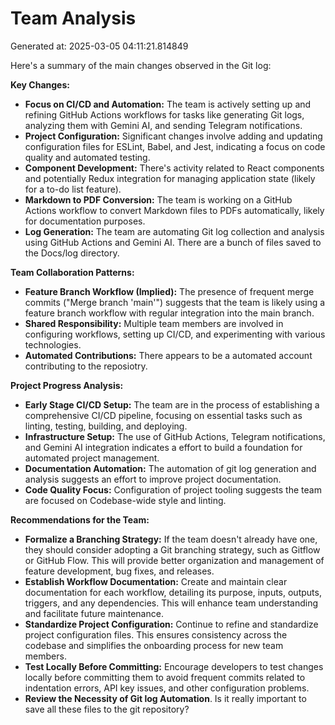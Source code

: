 # Team Analysis
Generated at: 2025-03-05 04:11:21.814849

Here's a summary of the main changes observed in the Git log:

**Key Changes:**

*   **Focus on CI/CD and Automation:** The team is actively setting up and refining GitHub Actions workflows for tasks like generating Git logs, analyzing them with Gemini AI, and sending Telegram notifications.
*   **Project Configuration:** Significant changes involve adding and updating configuration files for ESLint, Babel, and Jest, indicating a focus on code quality and automated testing.
*   **Component Development:** There's activity related to React components and potentially Redux integration for managing application state (likely for a to-do list feature).
*   **Markdown to PDF Conversion:**  The team is working on a GitHub Actions workflow to convert Markdown files to PDFs automatically, likely for documentation purposes.
*   **Log Generation:** The team are automating Git log collection and analysis using GitHub Actions and Gemini AI. There are a bunch of files saved to the Docs/log directory.

**Team Collaboration Patterns:**

*   **Feature Branch Workflow (Implied):** The presence of frequent merge commits ("Merge branch 'main'") suggests that the team is likely using a feature branch workflow with regular integration into the main branch.
*   **Shared Responsibility:** Multiple team members are involved in configuring workflows, setting up CI/CD, and experimenting with various technologies.
*   **Automated Contributions:** There appears to be a automated account contributing to the reposiotry.

**Project Progress Analysis:**

*   **Early Stage CI/CD Setup:** The team are in the process of establishing a comprehensive CI/CD pipeline, focusing on essential tasks such as linting, testing, building, and deploying.
*   **Infrastructure Setup:** The use of GitHub Actions, Telegram notifications, and Gemini AI integration indicates a effort to build a foundation for automated project management.
*   **Documentation Automation:** The automation of git log generation and analysis suggests an effort to improve project documentation.
*   **Code Quality Focus:** Configuration of project tooling suggests the team are focused on Codebase-wide style and linting.

**Recommendations for the Team:**

*   **Formalize a Branching Strategy:** If the team doesn't already have one, they should consider adopting a Git branching strategy, such as Gitflow or GitHub Flow. This will provide better organization and management of feature development, bug fixes, and releases.
*   **Establish Workflow Documentation:** Create and maintain clear documentation for each workflow, detailing its purpose, inputs, outputs, triggers, and any dependencies. This will enhance team understanding and facilitate future maintenance.
*   **Standardize Project Configuration:** Continue to refine and standardize project configuration files. This ensures consistency across the codebase and simplifies the onboarding process for new team members.
*   **Test Locally Before Committing:** Encourage developers to test changes locally before committing them to avoid frequent commits related to indentation errors, API key issues, and other configuration problems.
*   **Review the Necessity of Git log Automation**. Is it really important to save all these files to the git repository?

